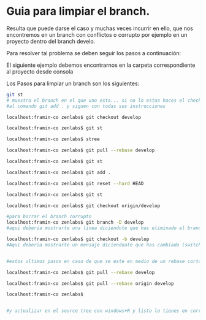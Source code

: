 Guia para limpiar el branch.
============================= 
Resulta que puede darse el caso y muchas veces incurrir en ello, que nos encontremos en un branch con conflictos o corrupto por ejemplo en un proyecto 
dentro del branch develo.

Para resolver tal problema se deben seguir los pasos a continuación:

El siguiente ejemplo debemos encontrarnos en la carpeta correspondiente al proyecto desde consola

Los Pasos para limpiar un branch son los siguientes:

```bash
git st
# muestra el branch en el que uno esta... si no lo estas haces el checkout develop, pero creo que la mayoria ya se encuentra en ese directorio, entonces te vas
#al comando git add . y siguen con todas sus instrucciones
```
```bash
localhost:framin-co zenlabs$ git checkout develop
```
```bash
localhost:framin-co zenlabs$ git st
```
```bash
localhost:framin-co zenlabs$ stree
```
```bash
localhost:framin-co zenlabs$ git pull --rebase develop
```
```bash
localhost:framin-co zenlabs$ git st
```
```bash
localhost:framin-co zenlabs$ git add .
```
```bash
localhost:framin-co zenlabs$ git reset --hard HEAD
```
```bash
localhost:framin-co zenlabs$ git st
```
```bash
localhost:framin-co zenlabs$ git checkout origin/develop
```
```bash
#para borrar el branch corrupto
localhost:framin-co zenlabs$ git branch -D develop
#aqui deberia mostrarte una linea diciendote que has eliminado el branch develop (Deleted branch develop)
```
```bash
localhost:framin-co zenlabs$ git checkout -b develop
#Aqui deberia mostrarte un mensaje diciendoate que has cambiado (switched a new branch/develop)
```
```bash

#estos ultimos pasos en caso de que se este en medio de un rebase cortado

localhost:framin-co zenlabs$ git pull --rebase develop
```
```bash
localhost:framin-co zenlabs$ git pull --rebase origin develop
```
```bash
localhost:framin-co zenlabs$


#y actualizar en el source tree con windows+R y listo lo tienes en correcto estado!!!!
```